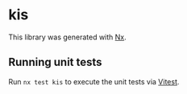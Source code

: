 # kis

This library was generated with [Nx](https://nx.dev).

## Running unit tests

Run `nx test kis` to execute the unit tests via [Vitest](https://vitest.dev/).
